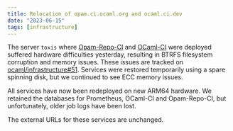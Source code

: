 ```yaml
---
title: Relocation of opam.ci.ocaml.org and ocaml.ci.dev
date: "2023-06-15"
tags: [infrastructure]
---
```


The server `toxis` where [Opam-Repo-CI](https://opam.ci.ocaml.org) and [OCaml-CI](https://ocaml.ci.dev) were deployed suffered hardware difficulties yesterday, resulting in BTRFS filesystem corruption and memory issues.  These issues are tracked on [ocaml/infrastructure#51](https://github.com/ocaml/infrastructure/issues/51).  Services were restored temporarily using a spare spinning disk, but we continued to see ECC memory issues.

All services have now been redeployed on new ARM64 hardware.  We retained the databases for Prometheus, OCaml-CI and Opam-Repo-CI, but unfortunately, older job logs have been lost.

The external URLs for these services are unchanged.
